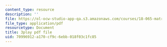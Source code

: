 ```yaml
---
content_type: resource
description: ''
file: https://ol-ocw-studio-app-qa.s3.amazonaws.com/courses/18-065-matrix-methods-in-data-analysis-signal-processing-and-machine-learning-spring-2018/70996912a170cf9c6ebb018f03c1fc85_Y4f7K9XF04k.pdf
file_type: application/pdf
resourcetype: Document
title: 3play pdf file
uid: 70996912-a170-cf9c-6ebb-018f03c1fc85
---
```

